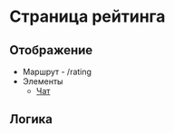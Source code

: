 # Страница рейтинга

## Отображение

- Маршрут - /rating
- Элементы
    - [Чат](../../v0.1.0/ui/chat.md)

## Логика